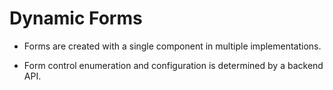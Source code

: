 # Dynamic Forms

* Forms are created with a single component in multiple implementations.

* Form control enumeration and configuration is determined by a backend API.

